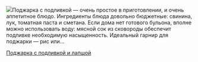 <!--2025-04-26 17:00:25-->
<div class="yb">
  <div class="rss povarenok"><a href="https://www.povarenok.ru/recipes/show/182556/"><img src="https://www.povarenok.ru/data/cache/2025apr/26/24/3173087_97965-640x480.jpg"></a>Поджарка с подливкой — очень простое в приготовлении, и очень аппетитное блюдо. Ингредиенты блюда довольно бюджетные: свинина, лук, томатная паста и сметана. Если дома нет готового бульона, вполне можно использовать воду: мясной сок из сковороды обеспечит подливке необходимую насыщенность. Идеальный гарнир для поджарки — рис или... <p class="titl"><a href="https://www.povarenok.ru/recipes/show/182556/">Поджарка с подливкой и лапшой</a></p></div>
</div>

